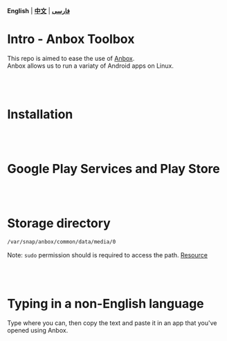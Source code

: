 **English** | **[中文](README-zh.md)** | **[فارسی](README-fa.md)**

# Intro - Anbox Toolbox
This repo is aimed to ease the use of [Anbox](https://anbox.io).
</br>Anbox allows us to run a variaty of Android apps on Linux.

</br></br>

# Installation

</br></br>

# Google Play Services and Play Store

</br></br>

# Storage directory
```sh
/var/snap/anbox/common/data/media/0
```
Note: ```sudo``` permission should is required to access the path. [Resource](https://askubuntu.com/questions/995836/where-is-anbox-share-folder-with-ubuntu)

</br></br>

# Typing in a non-English language
Type where you can, then copy the text and paste it in an app that you've opened using Anbox.
